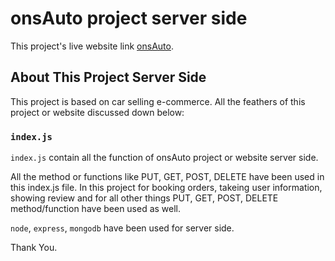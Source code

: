 # onsAuto project server side

This project's live website link [onsAuto](https://onsauto-6360e.web.app/).

## About This Project Server Side

This project is based on car selling e-commerce. All the feathers of this project or website discussed down below:

### `index.js`

`index.js` contain all the function of onsAuto project or website server side.

All the method or functions like PUT, GET, POST, DELETE have been used in this index.js file. In this project for booking orders, takeing user information, showing review and for all other things PUT, GET, POST, DELETE method/function have been used as well.

`node`, `express`, `mongodb` have been used for server side.

Thank You.

